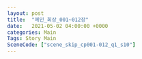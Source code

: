 ```yaml
---
layout: post
title:  "메인_회상_001~012장"
date:   2021-05-02 04:00:00 +0000
categories: Main
Tags: Story Main
SceneCode: ["scene_skip_cp001-012_q1_s10"]
---
```

